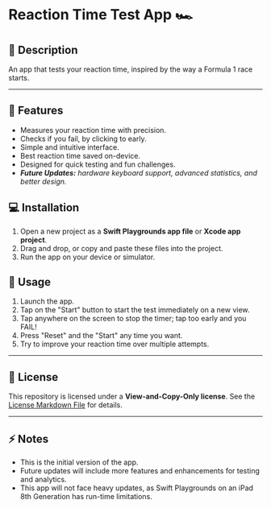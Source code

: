# Reaction Time Test App 🏎️

## 🚀 Description
An app that tests your reaction time, inspired by the way a Formula 1 race starts.

---

## 🎯 Features
- Measures your reaction time with precision.
- Checks if you fail, by clicking to early.
- Simple and intuitive interface.
- Best reaction time saved on-device.
- Designed for quick testing and fun challenges.
- ***Future Updates:** hardware keyboard support, advanced statistics, and better design.*

## 💻 Installation
1. Open a new project as a **Swift Playgrounds app file** or **Xcode app project**.
2. Drag and drop, or copy and paste these files into the project.
3. Run the app on your device or simulator.

## 🏃 Usage
1. Launch the app.
2. Tap on the "Start" button to start the test immediately on a new view.
3. Tap anywhere on the screen to stop the timer; tap too early and you FAIL!
4. Press "Reset" and the "Start" any time you want.
5. Try to improve your reaction time over multiple attempts.

---

## 📄 License
This repository is licensed under a **View-and-Copy-Only license**. See the [License Markdown File](LICENSE.md) for details.

---

## ⚡ Notes
- This is the initial version of the app.
- Future updates will include more features and enhancements for testing and analytics.
- This app will not face heavy updates, as Swift Playgrounds on an iPad 8th Generation has run-time limitations.
